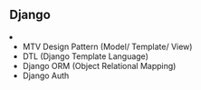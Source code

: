 ## Django <br>

<li>
  
- MTV Design Pattern (Model/ Template/ View)
- DTL (Django Template Language)
- Django ORM (Object Relational Mapping)
- Django Auth

</li>
